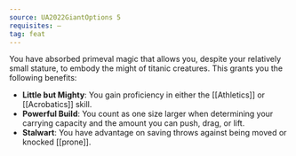 ```yaml
---
source: UA2022GiantOptions 5
requisites: —
tag: feat
---
```


You have absorbed primeval magic that allows you, despite your relatively small stature, to embody the might of titanic creatures. This grants you the following benefits:

- **Little but Mighty**: You gain proficiency in either the [[Athletics]] or [[Acrobatics]] skill.
- **Powerful Build**: You count as one size larger when determining your carrying capacity and the amount you can push, drag, or lift.
- **Stalwart**: You have advantage on saving throws against being moved or knocked [[prone]].

